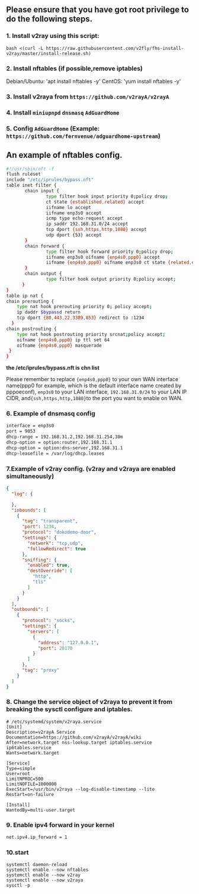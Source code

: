 ## Please ensure that you have got root privilege to do the following steps.

### 1. Install v2ray using this script:
`bash <(curl -L https://raw.githubusercontent.com/v2fly/fhs-install-v2ray/master/install-release.sh)`

### 2. Install nftables (if possible,remove iptables)
Debian/Ubuntu:
'apt install nftables -y'
CentOS:
'yum install nftables -y'

### 3. Install v2raya from `https://github.com/v2rayA/v2rayA`

### 4. Install `miniupnpd` `dnsmasq` `AdGuardHome` 

### 5. Config `AdGuardHome` (Example: `https://github.com/fernvenue/adguardhome-upstream`)

## An example of nftables config.

```bash
#!/usr/sbin/nft -f
flush ruleset
include "/etc/iprules/bypass.nft"
table inet filter {
       chain input {
               type filter hook input priority 0;policy drop;
               ct state {established,related} accept
               iifname lo accept
               iifname enp3s0 accept
               icmp type echo-request accept
               ip saddr 192.168.31.0/24 accept
               tcp dport {ssh,https,http,1080} accept
               udp dport {53} accept
       }
       chain forward {
               type filter hook forward priority 0;policy drop;
               iifname enp3s0 oifname {enp4s0,ppp0} accept
               iifname {enp4s0,ppp0} oifname enp3s0 ct state {related,established} accept
       }
       chain output {
               type filter hook output priority 0;policy accept;
      }
}
table ip nat {
chain prerouting {
    type nat hook prerouting priority 0; policy accept;
    ip daddr $bypassd return
    tcp dport {80,443,22,3389,853} redirect to :1234
  }
chain postrouting {
    type nat hook postrouting priority srcnat;policy accept;
    oifname {enp4s0,ppp0} ip ttl set 64
    oifname {enp4s0,ppp0} masquerade
 }
}
```

**the /etc/iprules/bypass.nft is chn list** 

Please remember to replace `{enp4s0,ppp0}` to your own WAN interface name(ppp0 for example, which is the default interface name created by pppoeconf), `enp3s0` to your LAN interface, `192.168.31.0/24` to your LAN IP CIDR, and`{ssh,https,http,1080}`to the port you want to enable on WAN.

### 6. Example of dnsmasq config

```bash
interface = enp3s0
port = 9053
dhcp-range = 192.168.31.2,192.168.31.254,30m
dhcp-option = option:router,192.168.31.1
dhcp-option = option:dns-server,192.168.31.1
dhcp-leasefile = /var/log/dhcp.leases
```

### 7.Example of v2ray config. (v2ray and v2raya are enabled simultaneously)

``` json
{
  "log": {

  },
  "inbounds": [
    {
      "tag": "transparent",
      "port": 1234,
      "protocol": "dokodemo-door",
      "settings": {
        "network": "tcp,udp",
        "followRedirect": true
      },
      "sniffing": {
        "enabled": true,
        "destOverride": [
          "http",
          "tls"
        ]
      }
    }
  ],
  "outbounds": [
    {
      "protocol": "socks",
      "settings": {
        "servers": [
          {
            "address": "127.0.0.1",
            "port": 20170
          }
        ]
      },
      "tag": "proxy"
    }
  ]
}
```

### 8. Change the service object of v2raya to prevent it from breaking the sysctl configure and iptables.

``` 
# /etc/systemd/system/v2raya.service
[Unit]
Description=v2rayA Service
Documentation=https://github.com/v2rayA/v2rayA/wiki
After=network.target nss-lookup.target iptables.service ip6tables.service
Wants=network.target

[Service]
Type=simple
User=root
LimitNPROC=500
LimitNOFILE=1000000
ExecStart=/usr/bin/v2raya --log-disable-timestamp --lite
Restart=on-failure

[Install]
WantedBy=multi-user.target
```

### 9. Enable ipv4 forward in your kernel
```bash
net.ipv4.ip_forward = 1
```

### 10.start

```
systemctl daemon-reload
systemctl enable --now nftables 
systemctl enable --now v2ray
systemctl enable --now v2raya
sysctl -p
```

